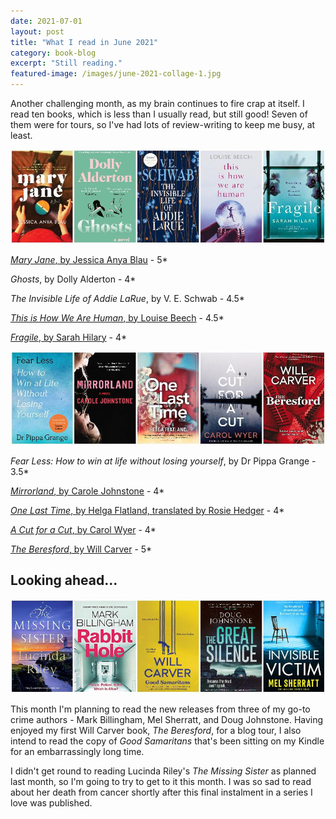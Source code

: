```yaml
---
date: 2021-07-01
layout: post
title: "What I read in June 2021"
category: book-blog
excerpt: "Still reading."
featured-image: /images/june-2021-collage-1.jpg
---
```


Another challenging month, as my brain continues to fire crap at itself. I read ten books, which is less than I usually read, but still good! Seven of them were for tours, so I've had lots of review-writing to keep me busy, at least.

![Mary Jane, Ghosts, The Invisible Life of Addie LaRue, This is How We Are Human, Fragile](/images/june-2021-collage-1.jpg)

[<cite>Mary Jane</cite>, by Jessica Anya Blau](/blog-tour-mary-jane/) - 5*

<cite>Ghosts</cite>, by Dolly Alderton - 4*

<cite>The Invisible Life of Addie LaRue</cite>, by V. E. Schwab - 4.5*

[<cite>This is How We Are Human</cite>, by Louise Beech](/blog-tour-this-is-how-we-are-human/) - 4.5*

[<cite>Fragile</cite>, by Sarah Hilary](/blog-tour-fragile/) - 4*

![Fear Less, Mirrorland, One Last Time, A Cut for a Cut, The Beresford](/images/june-2021-collage-2.jpg)

<cite>Fear Less: How to win at life without losing yourself</cite>, by Dr Pippa Grange - 3.5*

[<cite>Mirrorland</cite>, by Carole Johnstone](/blog-tour-mirrorland/) - 4*

[<cite>One Last Time</cite>, by Helga Flatland, translated by Rosie Hedger](/blog-tour-one-last-time/) - 4*

[<cite>A Cut for a Cut</cite>, by Carol Wyer](/blog-tour-a-cut-for-a-cut/) - 4*

[<cite>The Beresford</cite>, by Will Carver](/blog-tour-the-beresford/) - 5*

## Looking ahead...

![The Missing Sister, Rabbit Hole, Good Samaritans, The Great Silence, Invisible Victim](/images/june-2021-collage-3.jpg)

This month I'm planning to read the new releases from three of my go-to crime authors - Mark Billingham, Mel Sherratt, and Doug Johnstone. Having enjoyed my first Will Carver book, <cite>The Beresford</cite>, for a blog tour, I also intend to read the copy of <cite>Good Samaritans</cite> that's been sitting on my Kindle for an embarrassingly long time.

I didn't get round to reading Lucinda Riley's <cite>The Missing Sister</cite> as planned last month, so I'm going to try to get to it this month. I was so sad to read about her death from cancer shortly after this final instalment in a series I love was published.
